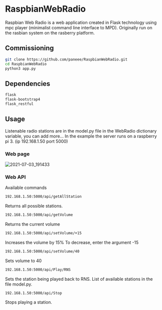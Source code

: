 # RaspbianWebRadio

Raspbian Web Radio is a web application created in Flask technology using mpc player (minimalist command line interface to MPD). Originally run on the rasbian system on the rasberry platform. 


## Commissioning

```bash
git clone https://github.com/paneee/RaspbianWebRadio.git
cd RaspbianWebRadio
python3 app.py
```

## Dependencies

```bash
flask
flask-bootstrap4
flask_restful
```

## Usage

Listenable radio stations are in the model.py file in the WebRadio dictionary variable, you can add more...
In the example the server runs on a raspberry pi 3. (ip 192.168.1.50 port 5000)

### Web page

![2021-07-03_191433](https://user-images.githubusercontent.com/27755739/124363168-067cfb00-dc3a-11eb-96bb-debc0d124c9d.png)


### Web API

Available commands

```bash
192.168.1.50:5000/api/getAllStation
```
Returns all possible stations.

```bash
192.168.1.50:5000/api/getVolume
```
Returns the current volume 

```bash
192.168.1.50:5000/api/setVolume/+15
```
Increases the volume by 15%
To decrease, enter the argument -15 

```bash
192.168.1.50:5000/api/setVolume/40
```
Sets volume to 40 

```bash
192.168.1.50:5000/api/Play/RNS
```
Sets the station being played back to RNS. List of available stations in the file model.py.

```bash
192.168.1.50:5000/api/Stop
```
Stops playing a station.
